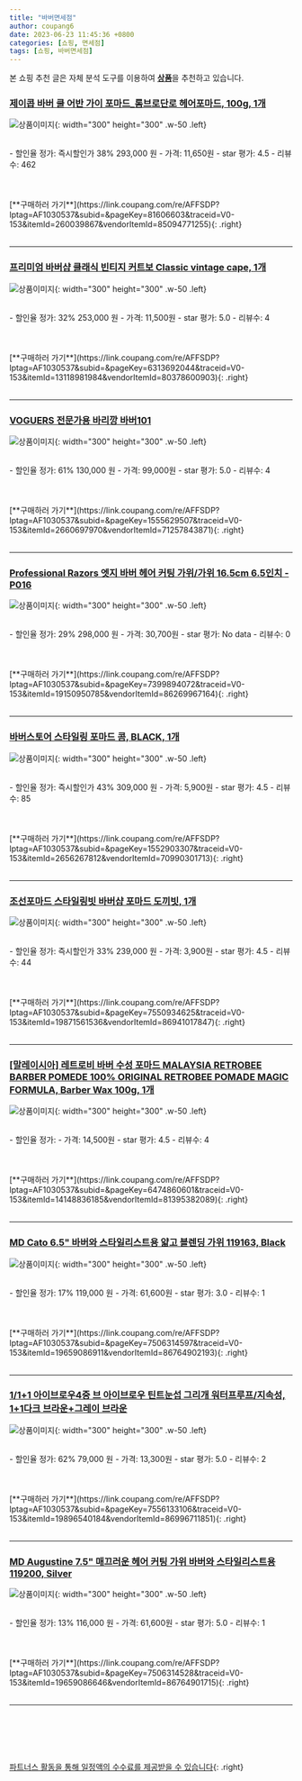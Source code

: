 ```yaml
---
title: "바버면세점"
author: coupang6
date: 2023-06-23 11:45:36 +0800
categories: [쇼핑, 면세점]
tags: [쇼핑, 바버면세점]
---
```


본 쇼핑 추천 글은 자체 분석 도구를 이용하여 [**상품**](https://link.coupang.com/a/bao1ui)을 추천하고 있습니다.

### [제이콥 바버 쿨 어반 가이 포마드_롬브로단로 헤어포마드, 100g, 1개](https://link.coupang.com/re/AFFSDP?lptag=AF1030537&subid=&pageKey=81606603&traceid=V0-153&itemId=260039867&vendorItemId=85094771255)

![상품이미지](https://thumbnail7.coupangcdn.com/thumbnails/remote/230x230ex/image/vendor_inventory/f2f1/944b0df7da77a68d27859b8b174b33761e4d4833b6cd859d836f172905da.jpg){: width="300" height="300" .w-50 .left}


<br>
- 할인율 정가: 즉시할인가 38%  293,000   원
- 가격: 11,650원
- star 평가: 4.5
- 리뷰수: 462
<br>
<br>
<br>
<br>
[**구매하러 가기**](https://link.coupang.com/re/AFFSDP?lptag=AF1030537&subid=&pageKey=81606603&traceid=V0-153&itemId=260039867&vendorItemId=85094771255){: .right}
<br>
<br>

---

### [프리미엄 바버샵 클래식 빈티지 커트보 Classic vintage cape, 1개](https://link.coupang.com/re/AFFSDP?lptag=AF1030537&subid=&pageKey=6313692044&traceid=V0-153&itemId=13118981984&vendorItemId=80378600903)

![상품이미지](https://thumbnail6.coupangcdn.com/thumbnails/remote/230x230ex/image/vendor_inventory/78a0/3a9269520a288ff8ed728cbeecf24f5fcb4afb15385cef3b015bb4f76824.jpg){: width="300" height="300" .w-50 .left}


<br>
- 할인율 정가: 32%  253,000   원
- 가격: 11,500원
- star 평가: 5.0
- 리뷰수: 4
<br>
<br>
<br>
<br>
[**구매하러 가기**](https://link.coupang.com/re/AFFSDP?lptag=AF1030537&subid=&pageKey=6313692044&traceid=V0-153&itemId=13118981984&vendorItemId=80378600903){: .right}
<br>
<br>

---

### [VOGUERS 전문가용 바리깡 바버101](https://link.coupang.com/re/AFFSDP?lptag=AF1030537&subid=&pageKey=1555629507&traceid=V0-153&itemId=2660697970&vendorItemId=71257843871)

![상품이미지](https://thumbnail8.coupangcdn.com/thumbnails/remote/230x230ex/image/vendor_inventory/ffa4/1f5edf67f5ddd0b927e5ea59c9d2ddf2a507375e731848bc0ba66d923d0e.jpg){: width="300" height="300" .w-50 .left}


<br>
- 할인율 정가: 61%  130,000   원
- 가격: 99,000원
- star 평가: 5.0
- 리뷰수: 4
<br>
<br>
<br>
<br>
[**구매하러 가기**](https://link.coupang.com/re/AFFSDP?lptag=AF1030537&subid=&pageKey=1555629507&traceid=V0-153&itemId=2660697970&vendorItemId=71257843871){: .right}
<br>
<br>

---

### [Professional Razors 엣지 바버 헤어 커팅 가위/가위 16.5cm 6.5인치 -P016](https://link.coupang.com/re/AFFSDP?lptag=AF1030537&subid=&pageKey=7399894072&traceid=V0-153&itemId=19150950785&vendorItemId=86269967164)

![상품이미지](https://thumbnail7.coupangcdn.com/thumbnails/remote/230x230ex/image/vendor_inventory/756b/ce8fb51963b12f565f4304a9939610474a022aa634b5ab79da0e9efceb7e.jpg){: width="300" height="300" .w-50 .left}


<br>
- 할인율 정가: 29%  298,000   원
- 가격: 30,700원
- star 평가: No data
- 리뷰수: 0
<br>
<br>
<br>
<br>
[**구매하러 가기**](https://link.coupang.com/re/AFFSDP?lptag=AF1030537&subid=&pageKey=7399894072&traceid=V0-153&itemId=19150950785&vendorItemId=86269967164){: .right}
<br>
<br>

---

### [바버스토어 스타일링 포마드 콤, BLACK, 1개](https://link.coupang.com/re/AFFSDP?lptag=AF1030537&subid=&pageKey=1552903307&traceid=V0-153&itemId=2656267812&vendorItemId=70990301713)

![상품이미지](https://thumbnail6.coupangcdn.com/thumbnails/remote/230x230ex/image/retail/images/2020/06/30/15/6/611e9378-840e-4672-b0ef-b67b5d52eae5.jpg){: width="300" height="300" .w-50 .left}


<br>
- 할인율 정가: 즉시할인가 43%  309,000   원
- 가격: 5,900원
- star 평가: 4.5
- 리뷰수: 85
<br>
<br>
<br>
<br>
[**구매하러 가기**](https://link.coupang.com/re/AFFSDP?lptag=AF1030537&subid=&pageKey=1552903307&traceid=V0-153&itemId=2656267812&vendorItemId=70990301713){: .right}
<br>
<br>

---

### [조선포마드 스타일링빗 바버샵 포마드 도끼빗, 1개](https://link.coupang.com/re/AFFSDP?lptag=AF1030537&subid=&pageKey=7550934625&traceid=V0-153&itemId=19871561536&vendorItemId=86941017847)

![상품이미지](https://thumbnail8.coupangcdn.com/thumbnails/remote/230x230ex/image/vendor_inventory/02e5/7138e1641bcfc8f29f03b9d30a006a21a3bdfd46b2c17d35ff41993e004b.png){: width="300" height="300" .w-50 .left}


<br>
- 할인율 정가: 즉시할인가 33%  239,000   원
- 가격: 3,900원
- star 평가: 4.5
- 리뷰수: 44
<br>
<br>
<br>
<br>
[**구매하러 가기**](https://link.coupang.com/re/AFFSDP?lptag=AF1030537&subid=&pageKey=7550934625&traceid=V0-153&itemId=19871561536&vendorItemId=86941017847){: .right}
<br>
<br>

---

### [[말레이시아] 레트로비 바버 수성 포마드 MALAYSIA RETROBEE BARBER POMEDE 100% ORIGINAL RETROBEE POMADE MAGIC FORMULA, Barber Wax 100g, 1개](https://link.coupang.com/re/AFFSDP?lptag=AF1030537&subid=&pageKey=6474860601&traceid=V0-153&itemId=14148836185&vendorItemId=81395382089)

![상품이미지](https://thumbnail7.coupangcdn.com/thumbnails/remote/230x230ex/image/vendor_inventory/832c/c97a413e51ea1e50eece1511d7e073026a595793994f5b9aec734d88d046.jpg){: width="300" height="300" .w-50 .left}


<br>
- 할인율 정가: 
- 가격: 14,500원
- star 평가: 4.5
- 리뷰수: 4
<br>
<br>
<br>
<br>
[**구매하러 가기**](https://link.coupang.com/re/AFFSDP?lptag=AF1030537&subid=&pageKey=6474860601&traceid=V0-153&itemId=14148836185&vendorItemId=81395382089){: .right}
<br>
<br>

---

### [MD Cato 6.5" 바버와 스타일리스트용 얇고 블렌딩 가위 119163, Black](https://link.coupang.com/re/AFFSDP?lptag=AF1030537&subid=&pageKey=7506314597&traceid=V0-153&itemId=19659086911&vendorItemId=86764902193)

![상품이미지](https://thumbnail7.coupangcdn.com/thumbnails/remote/230x230ex/image/vendor_inventory/9a43/6db47d17c3cf50df79bfdf0c8fb697add15c98bc78279134382f94c83d7f.jpg){: width="300" height="300" .w-50 .left}


<br>
- 할인율 정가: 17%  119,000   원
- 가격: 61,600원
- star 평가: 3.0
- 리뷰수: 1
<br>
<br>
<br>
<br>
[**구매하러 가기**](https://link.coupang.com/re/AFFSDP?lptag=AF1030537&subid=&pageKey=7506314597&traceid=V0-153&itemId=19659086911&vendorItemId=86764902193){: .right}
<br>
<br>

---

### [1/1+1 아이브로우4중 브 아이브로우 틴트눈섭 그리개 워터프루프/지속성, 1+1다크 브라운+그레이 브라운](https://link.coupang.com/re/AFFSDP?lptag=AF1030537&subid=&pageKey=7556133106&traceid=V0-153&itemId=19896540184&vendorItemId=86996711851)

![상품이미지](https://thumbnail7.coupangcdn.com/thumbnails/remote/230x230ex/image/vendor_inventory/acdf/b6c2ac15aa1f2d892f71a4dba79977a1eac7686dade05a6ba8d3649f39da.jpg){: width="300" height="300" .w-50 .left}


<br>
- 할인율 정가: 62%  79,000   원
- 가격: 13,300원
- star 평가: 5.0
- 리뷰수: 2
<br>
<br>
<br>
<br>
[**구매하러 가기**](https://link.coupang.com/re/AFFSDP?lptag=AF1030537&subid=&pageKey=7556133106&traceid=V0-153&itemId=19896540184&vendorItemId=86996711851){: .right}
<br>
<br>

---

### [MD Augustine 7.5" 매끄러운 헤어 커팅 가위 바버와 스타일리스트용 119200, Silver](https://link.coupang.com/re/AFFSDP?lptag=AF1030537&subid=&pageKey=7506314528&traceid=V0-153&itemId=19659086646&vendorItemId=86764901715)

![상품이미지](https://thumbnail8.coupangcdn.com/thumbnails/remote/230x230ex/image/vendor_inventory/e8ac/404500a6bdc96f5c2f47e427ddf527355e1067ad7bf2c3b0ae64baceb4a5.jpg){: width="300" height="300" .w-50 .left}


<br>
- 할인율 정가: 13%  116,000   원
- 가격: 61,600원
- star 평가: 5.0
- 리뷰수: 1
<br>
<br>
<br>
<br>
[**구매하러 가기**](https://link.coupang.com/re/AFFSDP?lptag=AF1030537&subid=&pageKey=7506314528&traceid=V0-153&itemId=19659086646&vendorItemId=86764901715){: .right}
<br>
<br>

---
<br><br><br><br><br> [파트너스 활동을 통해 일정액의 수수료를 제공받을 수 있습니다](https://link.coupang.com/a/bao1ui){: .right}
